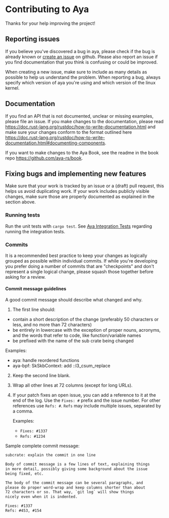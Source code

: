 # Contributing to Aya

Thanks for your help improving the project!

## Reporting issues

If you believe you've discovered a bug in aya, please check if the bug is
already known or [create an issue](https://github.com/aya-rs/aya/issues) on
github. Please also report an issue if you find documentation that you think is
confusing or could be improved.

When creating a new issue, make sure to include as many details as possible to
help us understand the problem. When reporting a bug, always specify which
version of aya you're using and which version of the linux kernel.

## Documentation

If you find an API that is not documented, unclear or missing examples, please
file an issue. If you make changes to the documentation, please read
https://doc.rust-lang.org/rustdoc/how-to-write-documentation.html and make sure
your changes conform to the format outlined here
https://doc.rust-lang.org/rustdoc/how-to-write-documentation.html#documenting-components.

If you want to make changes to the Aya Book, see the readme in the book repo
https://github.com/aya-rs/book.

## Fixing bugs and implementing new features

Make sure that your work is tracked by an issue or a (draft) pull request, this
helps us avoid duplicating work. If your work includes publicly visible changes,
make sure those are properly documented as explained in the section above.

### Running tests
Run the unit tests with `cargo test`. See [Aya Integration Tests](https://github.com/aya-rs/aya/blob/main/test/README.md) regarding running the integration tests.
### Commits

It is a recommended best practice to keep your changes as logically grouped as
possible within individual commits. If while you're developing you prefer doing
a number of commits that are "checkpoints" and don't represent a single logical
change, please squash those together before asking for a review.

#### Commit message guidelines

A good commit message should describe what changed and why.

1. The first line should:

  * contain a short description of the change (preferably 50 characters or less,
    and no more than 72 characters)
  * be entirely in lowercase with the exception of proper nouns, acronyms, and
    the words that refer to code, like function/variable names
  * be prefixed with the name of the sub crate being changed

  Examples:

  * aya: handle reordered functions
  * aya-bpf: SkSkbContext: add ::l3_csum_replace

2. Keep the second line blank.
3. Wrap all other lines at 72 columns (except for long URLs).
4. If your patch fixes an open issue, you can add a reference to it at the end
   of the log. Use the `Fixes: #` prefix and the issue number. For other
   references use `Refs: #`. `Refs` may include multiple issues, separated by a
   comma.

   Examples:

   - `Fixes: #1337`
   - `Refs: #1234`

Sample complete commit message:

```txt
subcrate: explain the commit in one line

Body of commit message is a few lines of text, explaining things
in more detail, possibly giving some background about the issue
being fixed, etc.

The body of the commit message can be several paragraphs, and
please do proper word-wrap and keep columns shorter than about
72 characters or so. That way, `git log` will show things
nicely even when it is indented.

Fixes: #1337
Refs: #453, #154
```
